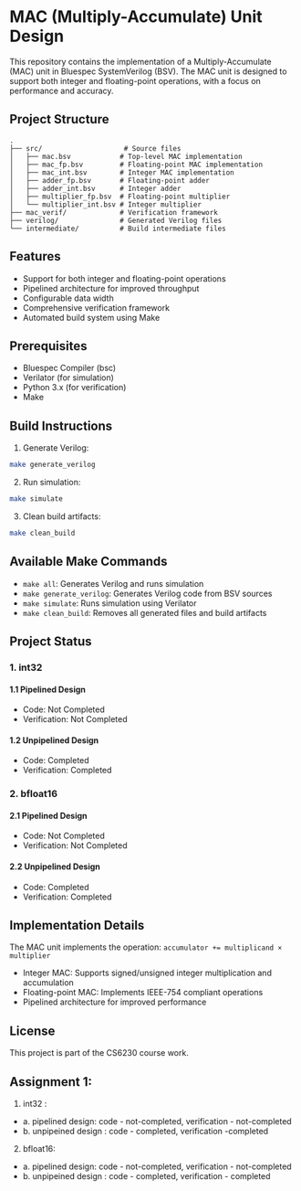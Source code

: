 # MAC (Multiply-Accumulate) Unit Design

This repository contains the implementation of a Multiply-Accumulate (MAC) unit in Bluespec SystemVerilog (BSV). The MAC unit is designed to support both integer and floating-point operations, with a focus on performance and accuracy.

## Project Structure

```
.
├── src/                    # Source files
│   ├── mac.bsv            # Top-level MAC implementation
│   ├── mac_fp.bsv         # Floating-point MAC implementation
│   ├── mac_int.bsv        # Integer MAC implementation
│   ├── adder_fp.bsv       # Floating-point adder
│   ├── adder_int.bsv      # Integer adder
│   ├── multiplier_fp.bsv  # Floating-point multiplier
│   └── multiplier_int.bsv # Integer multiplier
├── mac_verif/             # Verification framework
├── verilog/               # Generated Verilog files
└── intermediate/          # Build intermediate files
```

## Features

- Support for both integer and floating-point operations
- Pipelined architecture for improved throughput
- Configurable data width
- Comprehensive verification framework
- Automated build system using Make

## Prerequisites

- Bluespec Compiler (bsc)
- Verilator (for simulation)
- Python 3.x (for verification)
- Make

## Build Instructions

1. Generate Verilog:
```bash
make generate_verilog
```

2. Run simulation:
```bash
make simulate
```

3. Clean build artifacts:
```bash
make clean_build
```

## Available Make Commands

- `make all`: Generates Verilog and runs simulation
- `make generate_verilog`: Generates Verilog code from BSV sources
- `make simulate`: Runs simulation using Verilator
- `make clean_build`: Removes all generated files and build artifacts

## Project Status

### 1. int32
#### 1.1 Pipelined Design
- Code: Not Completed
- Verification: Not Completed

#### 1.2 Unpipelined Design
- Code: Completed
- Verification: Completed

### 2. bfloat16
#### 2.1 Pipelined Design
- Code: Not Completed
- Verification: Not Completed

#### 2.2 Unpipelined Design
- Code: Completed
- Verification: Completed

## Implementation Details

The MAC unit implements the operation: `accumulator += multiplicand × multiplier`

- Integer MAC: Supports signed/unsigned integer multiplication and accumulation
- Floating-point MAC: Implements IEEE-754 compliant operations
- Pipelined architecture for improved performance

## License

This project is part of the CS6230 course work.

## Assignment 1:

1. int32 :
- a. pipelined design: code - not-completed, verification - not-completed
- b. unpipeined design : code - completed, verification -completed

2. bfloat16:
- a. pipelined design: code - not-completed, verification - not-completed
- b. unpipeined design : code - completed, verification - completed
